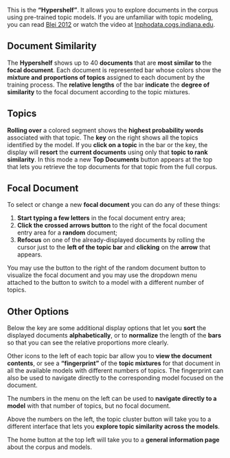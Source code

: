 This is the **“Hypershelf”**.  It allows you to explore documents in the corpus using pre-trained topic models.  If you are unfamiliar with topic modeling, you can read [Blei 2012](http://www.cs.columbia.edu/~blei/papers/Blei2012.pdf) or watch the video at [Inphodata.cogs.indiana.edu](http://inphodata.cogs.indiana.edu).

## Document Similarity

The **Hypershelf** shows up to 40 **documents** that are **most similar to** the **focal document**.  Each document is represented bar whose colors show the **mixture and proportions of topics** assigned to each document by the training process. The **relative lengths** of the bar **indicate** the **degree of similarity** to the focal document according to the topic mixtures.

## Topics 

**Rolling over** a colored segment shows the **highest probability words** associated with that topic. The **key** on the right shows all the topics identified by the model. If you **click on a topic** in the bar or the key, the display will **resort** the **current documents** using only that **topic to rank similarity**. In this mode a new **Top Documents** button appears at the top that lets you retrieve the top documents for that topic from the full corpus.

## Focal Document 

To select or change a new **focal document** you can do any of these things:
1. **Start typing a few letters** in the focal document entry area;
2. **Click the crossed arrows button** to the right of the focal document entry area for a **random** document;
3. **Refocus** on one of the already-displayed documents by rolling the cursor just to the **left of the topic bar** and **clicking** on the **arrow** that appears.

You may use the button to the right of the random document button to visualize the focal document and you may use the dropdown menu attached to the button to switch to a model with a different number of topics.

## Other Options

Below the key are some additional display options that let you **sort** the displayed documents **alphabetically**, or to **normalize** the length of the **bars** so that you can see the relative proportions more clearly.

Other icons to the left of each topic bar allow you to **view the document contents**, or see a **“fingerprint”** of the **topic mixtures** for that document in all the available models with different numbers of topics.  The fingerprint can also be used to navigate directly to the corresponding model focused on the document.

The numbers in the menu on the left can be used to **navigate directly to a model** with that number of topics, but no focal document. 

Above the numbers on the left, the topic cluster button will take you to a different interface that lets you **explore topic similarity across the models**. 

The home button at the top left will take you to a **general information page** about the corpus and models.